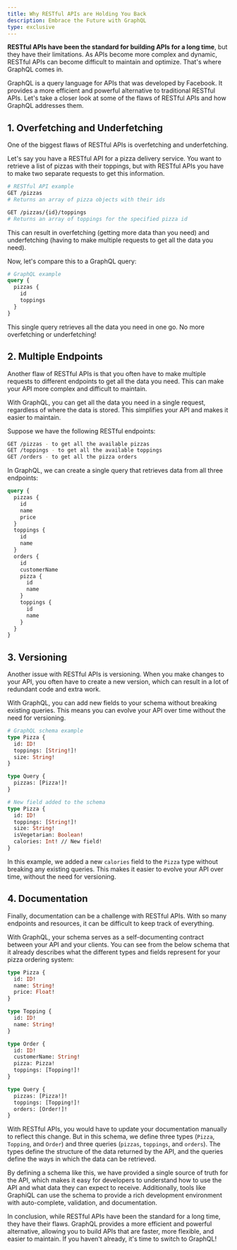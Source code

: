 ```yaml
---
title: Why RESTful APIs are Holding You Back
description: Embrace the Future with GraphQL
type: exclusive
---
```


**RESTful APIs have been the standard for building APIs for a long time**, but they have their limitations. As APIs become more complex and dynamic, RESTful APIs can become difficult to maintain and optimize. That's where GraphQL comes in.

GraphQL is a query language for APIs that was developed by Facebook. It provides a more efficient and powerful alternative to traditional RESTful APIs. Let's take a closer look at some of the flaws of RESTful APIs and how GraphQL addresses them.

## 1. Overfetching and Underfetching


One of the biggest flaws of RESTful APIs is overfetching and underfetching. 

Let's say you have a RESTful API for a pizza delivery service. You want to retrieve a list of pizzas with their toppings, but with RESTful APIs you have to make two separate requests to get this information.

```bash
# RESTful API example
GET /pizzas
# Returns an array of pizza objects with their ids

GET /pizzas/{id}/toppings
# Returns an array of toppings for the specified pizza id

```

This can result in overfetching (getting more data than you need) and underfetching (having to make multiple requests to get all the data you need).

Now, let's compare this to a GraphQL query:

```graphql
# GraphQL example
query {
  pizzas {
    id
    toppings
  }
}

```

This single query retrieves all the data you need in one go. No more overfetching or underfetching!

## 2. Multiple Endpoints
Another flaw of RESTful APIs is that you often have to make multiple requests to different endpoints to get all the data you need. This can make your API more complex and difficult to maintain.

With GraphQL, you can get all the data you need in a single request, regardless of where the data is stored. This simplifies your API and makes it easier to maintain.

Suppose we have the following RESTful endpoints:

```bash
GET /pizzas - to get all the available pizzas
GET /toppings - to get all the available toppings
GET /orders - to get all the pizza orders
```

In GraphQL, we can create a single query that retrieves data from all three endpoints:

```graphql
query {
  pizzas {
    id
    name
    price
  }
  toppings {
    id
    name
  }
  orders {
    id
    customerName
    pizza {
      id
      name
    }
    toppings {
      id
      name
    }
  }
}
```

## 3. Versioning
Another issue with RESTful APIs is versioning. When you make changes to your API, you often have to create a new version, which can result in a lot of redundant code and extra work.

With GraphQL, you can add new fields to your schema without breaking existing queries. This means you can evolve your API over time without the need for versioning.


```graphql
# GraphQL schema example
type Pizza {
  id: ID!
  toppings: [String!]!
  size: String!
}

type Query {
  pizzas: [Pizza!]!
}

# New field added to the schema
type Pizza {
  id: ID!
  toppings: [String!]!
  size: String!
  isVegetarian: Boolean!
  calories: Int! // New field!
}

```

In this example, we added a new `calories` field to the `Pizza` type without breaking any existing queries. This makes it easier to evolve your API over time, without the need for versioning.

## 4. Documentation
Finally, documentation can be a challenge with RESTful APIs. With so many endpoints and resources, it can be difficult to keep track of everything.

With GraphQL, your schema serves as a self-documenting contract between your API and your clients. You can see from the below schema that it already describes what the different types and fields represent for your pizza ordering system:

```graphql
type Pizza {
  id: ID!
  name: String!
  price: Float!
}

type Topping {
  id: ID!
  name: String!
}

type Order {
  id: ID!
  customerName: String!
  pizza: Pizza!
  toppings: [Topping!]!
}

type Query {
  pizzas: [Pizza!]!
  toppings: [Topping!]!
  orders: [Order!]!
}


```

With RESTful APIs, you would have to update your documentation manually to reflect this change. But in this schema, we define three types (`Pizza`, `Topping`, and `Order`) and three queries (`pizzas`, `toppings`, and `orders`). The types define the structure of the data returned by the API, and the queries define the ways in which the data can be retrieved.

By defining a schema like this, we have provided a single source of truth for the API, which makes it easy for developers to understand how to use the API and what data they can expect to receive. Additionally, tools like GraphiQL can use the schema to provide a rich development environment with auto-complete, validation, and documentation.

In conclusion, while RESTful APIs have been the standard for a long time, they have their flaws. GraphQL provides a more efficient and powerful alternative, allowing you to build APIs that are faster, more flexible, and easier to maintain. If you haven't already, it's time to switch to GraphQL!
